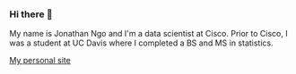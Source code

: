 ### Hi there 👋

My name is Jonathan Ngo and I'm a data scientist at Cisco. Prior to Cisco, I was a student at UC Davis where I completed a BS and MS in statistics.

[My personal site](http://www.github.com/jdngo)

<!--
**jdngo/jdngo** is a ✨ _special_ ✨ repository because its `README.md` (this file) appears on your GitHub profile.

Here are some ideas to get you started:

- 🔭 I’m currently working on ...
- 🌱 I’m currently learning ...
- 👯 I’m looking to collaborate on ...
- 🤔 I’m looking for help with ...
- 💬 Ask me about ...
- 📫 How to reach me: ...
- 😄 Pronouns: ...
- ⚡ Fun fact: ...
-->
